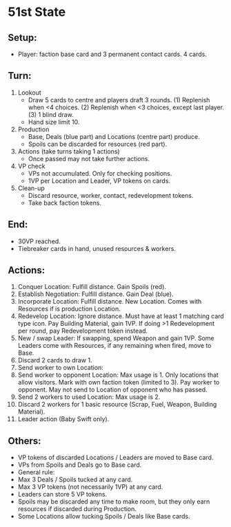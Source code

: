 51st State
==========

Setup:
------

* Player: faction base card and 3 permanent contact cards.  4 cards.

Turn:
-----

1. Lookout
    * Draw 5 cards to centre and players draft 3 rounds. (1)
    Replenish when <4 choices. (2) Replenish when <3
    choices, except last player. (3) 1 blind draw.
    * Hand size limit 10.
2. Production
    * Base, Deals (blue part) and Locations (centre part)
    produce.
    * Spoils can be discarded for resources (red part).
3. Actions (take turns taking 1 actions)
    * Once passed may not take further actions.
4. VP check
    * VPs not accumulated. Only for checking positions.
    * 1VP per Location and Leader, VP tokens on cards.
5. Clean-up
    * Discard resource, worker, contact, redevelopment tokens.
    * Take back faction tokens.

End:
----

* 30VP reached.
* Tiebreaker cards in hand, unused resources & workers.

Actions:
--------

1. Conquer Location: Fulfill distance. Gain Spoils (red).
2. Establish Negotiation: Fulfill distance. Gain Deal (blue).
3. Incorporate Location: Fulfill distance. New Location. Comes with Resources
if is production Location.
4. Redevelop Location: Ignore distance. Must have at least 1 matching card type
icon. Pay Building Material, gain 1VP. If doing >1 Redevelopment  per round,
pay Redevelopment token instead.
5. New / swap Leader: If swapping, spend Weapon and gain 1VP. Some Leaders come
with Resources, if any remaining when fired, move to Base.
6. Discard 2 cards to draw 1.
7. Send worker to own Location:
8. Send worker to opponent Location: Max usage is 1. Only locations that allow
visitors.  Mark with own faction token (limited to 3). Pay worker to opponent.
May not send to Location of opponent who has passed.
9. Send 2 workers to used Location: Max usage is 2.
10. Discard 2 workers for 1 basic resource (Scrap, Fuel, Weapon, Building
Material).
11. Leader action (Baby Swift only).

Others:
-------

* VP tokens of discarded Locations / Leaders are moved to Base card.
* VPs from Spoils and Deals go to Base card.
* General rule:
* Max 3 Deals / Spoils tucked at any card.
* Max 3 VP tokens (not necessarily 1VP) at any card.
* Leaders can store 5 VP tokens.
* Spoils may be discarded any time to make room, but they only earn resources
if discarded during Production.
* Some Locations allow tucking Spoils / Deals like Base cards.

